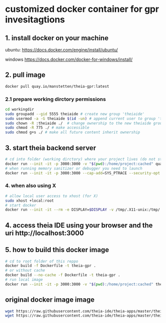 # customized docker container for gpr invesitagtions
## 1. install docker on your machine

ubuntu:
https://docs.docker.com/engine/install/ubuntu/

windows
https://docs.docker.com/docker-for-windows/install/


## 2. pull image 
```bash
docker pull quay.io/manstetten/theia-gpr:latest
```

### 2.1 prepare working dirctory permissions
```bash
cd workingdir
sudo groupadd --gid 5555 theiaide # create new group 'theiaide'
sudo usermod -a -G theiaide $(id -un) # append current user to group 'theiaide'
sudo chown -R :theiaide ./  # change ownership to the new theiaide group
sudo chmod -R 775 ./ # make accessible 
sudo chmod g+s ./ # make all future content inherit ownership
```

## 3. start theia backend server
```bash
# cd into folder (working dirctory) where your project lives (do not start in Home-folder as a lot of file-precaching happens then)
docker run --init -it -p 3000:3000 -v "$(pwd):/home/project:cached" quay.io/manstetten/theia-gpr:latest  
# when running memory sanitizer or debugger you need to launch
docker run --init -it -p 3000:3000 --cap-add=SYS_PTRACE --security-opt seccomp=unconfined -v "$(pwd):/home/project:cached" quay.io/manstetten/theia-gpr:latest 
```

### 4. when also using X
```bash
# allow local user access to xhost (for X)
sudo xhost +local:root 
# start docker
docker run --init -it --rm -e DISPLAY=$DISPLAY -v /tmp/.X11-unix:/tmp/.X11-unix -p 3001:3000 --cap-add=SYS_PTRACE --security-opt seccomp=unconfined -v "$(pwd):/home/project:cached" theia-gpr:latest
```

## 4. access theia IDE using your browser and the uri http://localhost:3000

## 5. how to build this docker image
```bash
# cd to root folder of this reppo
docker build -f Dockerfile -t theia-gpr .
# or without cache
docker build --no-cache -f Dockerfile -t theia-gpr .
# run local image
docker run --init -it -p 3000:3000 -v "$(pwd):/home/project:cached" theia-gpr:latest
```

## original docker image image
```bash
wget https://raw.githubusercontent.com/theia-ide/theia-apps/master/theia-cpp-docker/latest.package.json
wget https://raw.githubusercontent.com/theia-ide/theia-apps/master/theia-cpp-docker/Dockerfile
```